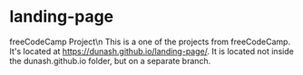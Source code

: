 # landing-page
freeCodeCamp Project\n
This is a one of the projects from freeCodeCamp.
It's located at https://dunash.github.io/landing-page/.
It is located not inside the dunash.github.io folder, but on a separate branch.
